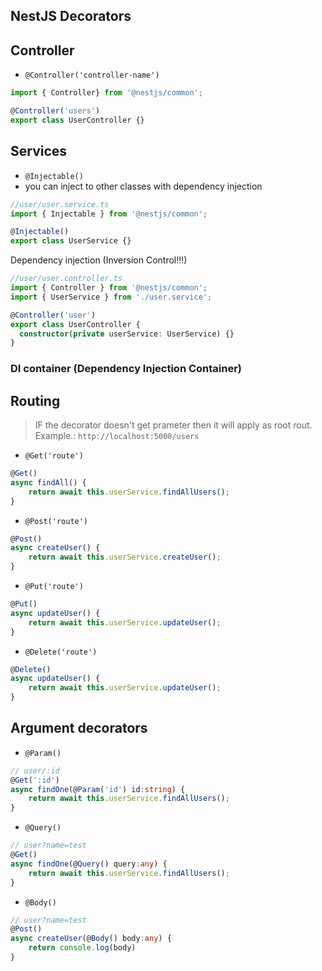 ## NestJS Decorators

## Controller

- ```@Controller('controller-name')```

```ts
import { Controller} from '@nestjs/common';

@Controller('users')
export class UserController {}
```

## Services

- ```@Injectable()```
- you can inject to other classes with dependency injection
  
```ts
//user/user.service.ts
import { Injectable } from '@nestjs/common';

@Injectable()
export class UserService {}
```

Dependency injection (Inversion Control!!!)
```ts
//user/user.controller.ts
import { Controller } from '@nestjs/common';
import { UserService } from './user.service';

@Controller('user')
export class UserController {
  constructor(private userService: UserService) {}
}
```

### DI container (Dependency Injection Container)


## Routing

> IF the decorator doesn't get prameter then it will apply as root rout. Example.: ```http://localhost:5000/users```

- ```@Get('route')```

```ts
@Get()
async findAll() {
    return await this.userService.findAllUsers();
}
```

- ```@Post('route')```

```ts
@Post()
async createUser() {
    return await this.userService.createUser();
}
```

- ```@Put('route')```

```ts
@Put()
async updateUser() {
    return await this.userService.updateUser();
}
```

- ```@Delete('route')```

```ts
@Delete()
async updateUser() {
    return await this.userService.updateUser();
}
```

## Argument decorators

- ```@Param()```

```ts
// user/:id
@Get(':id')
async findOne(@Param('id') id:string) {
    return await this.userService.findAllUsers();
}
```

- ```@Query()```

```ts
// user?name=test
@Get()
async findOne(@Query() query:any) {
    return await this.userService.findAllUsers();
}
```

- ```@Body()```

```ts
// user?name=test
@Post()
async createUser(@Body() body:any) {
    return console.log(body)
}
```
  